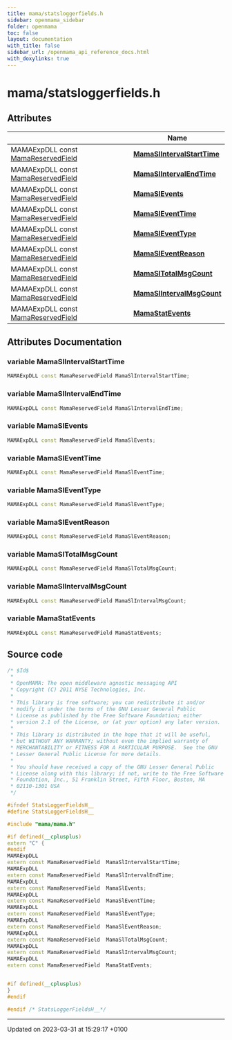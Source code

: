 ```yaml
---
title: mama/statsloggerfields.h
sidebar: openmama_sidebar
folder: openmama
toc: false
layout: documentation
with_title: false
sidebar_url: /openmama_api_reference_docs.html
with_doxylinks: true
---
```


# mama/statsloggerfields.h



## Attributes

|                | Name           |
| -------------- | -------------- |
| MAMAExpDLL const [MamaReservedField](structMamaReservedField__.html) | **[MamaSlIntervalStartTime](statsloggerfields_8h.html#variable-mamaslintervalstarttime)**  |
| MAMAExpDLL const [MamaReservedField](structMamaReservedField__.html) | **[MamaSlIntervalEndTime](statsloggerfields_8h.html#variable-mamaslintervalendtime)**  |
| MAMAExpDLL const [MamaReservedField](structMamaReservedField__.html) | **[MamaSlEvents](statsloggerfields_8h.html#variable-mamaslevents)**  |
| MAMAExpDLL const [MamaReservedField](structMamaReservedField__.html) | **[MamaSlEventTime](statsloggerfields_8h.html#variable-mamasleventtime)**  |
| MAMAExpDLL const [MamaReservedField](structMamaReservedField__.html) | **[MamaSlEventType](statsloggerfields_8h.html#variable-mamasleventtype)**  |
| MAMAExpDLL const [MamaReservedField](structMamaReservedField__.html) | **[MamaSlEventReason](statsloggerfields_8h.html#variable-mamasleventreason)**  |
| MAMAExpDLL const [MamaReservedField](structMamaReservedField__.html) | **[MamaSlTotalMsgCount](statsloggerfields_8h.html#variable-mamasltotalmsgcount)**  |
| MAMAExpDLL const [MamaReservedField](structMamaReservedField__.html) | **[MamaSlIntervalMsgCount](statsloggerfields_8h.html#variable-mamaslintervalmsgcount)**  |
| MAMAExpDLL const [MamaReservedField](structMamaReservedField__.html) | **[MamaStatEvents](statsloggerfields_8h.html#variable-mamastatevents)**  |



## Attributes Documentation

### variable MamaSlIntervalStartTime

```cpp
MAMAExpDLL const MamaReservedField MamaSlIntervalStartTime;
```


### variable MamaSlIntervalEndTime

```cpp
MAMAExpDLL const MamaReservedField MamaSlIntervalEndTime;
```


### variable MamaSlEvents

```cpp
MAMAExpDLL const MamaReservedField MamaSlEvents;
```


### variable MamaSlEventTime

```cpp
MAMAExpDLL const MamaReservedField MamaSlEventTime;
```


### variable MamaSlEventType

```cpp
MAMAExpDLL const MamaReservedField MamaSlEventType;
```


### variable MamaSlEventReason

```cpp
MAMAExpDLL const MamaReservedField MamaSlEventReason;
```


### variable MamaSlTotalMsgCount

```cpp
MAMAExpDLL const MamaReservedField MamaSlTotalMsgCount;
```


### variable MamaSlIntervalMsgCount

```cpp
MAMAExpDLL const MamaReservedField MamaSlIntervalMsgCount;
```


### variable MamaStatEvents

```cpp
MAMAExpDLL const MamaReservedField MamaStatEvents;
```



## Source code

```cpp
/* $Id$
 *
 * OpenMAMA: The open middleware agnostic messaging API
 * Copyright (C) 2011 NYSE Technologies, Inc.
 *
 * This library is free software; you can redistribute it and/or
 * modify it under the terms of the GNU Lesser General Public
 * License as published by the Free Software Foundation; either
 * version 2.1 of the License, or (at your option) any later version.
 *
 * This library is distributed in the hope that it will be useful,
 * but WITHOUT ANY WARRANTY; without even the implied warranty of
 * MERCHANTABILITY or FITNESS FOR A PARTICULAR PURPOSE.  See the GNU
 * Lesser General Public License for more details.
 *
 * You should have received a copy of the GNU Lesser General Public
 * License along with this library; if not, write to the Free Software
 * Foundation, Inc., 51 Franklin Street, Fifth Floor, Boston, MA
 * 02110-1301 USA
 */

#ifndef StatsLoggerFieldsH__
#define StatsLoggerFieldsH__

#include "mama/mama.h"

#if defined(__cplusplus)
extern "C" {
#endif
MAMAExpDLL
extern const MamaReservedField  MamaSlIntervalStartTime;
MAMAExpDLL
extern const MamaReservedField  MamaSlIntervalEndTime;
MAMAExpDLL
extern const MamaReservedField  MamaSlEvents;
MAMAExpDLL
extern const MamaReservedField  MamaSlEventTime;
MAMAExpDLL
extern const MamaReservedField  MamaSlEventType;
MAMAExpDLL
extern const MamaReservedField  MamaSlEventReason;
MAMAExpDLL
extern const MamaReservedField  MamaSlTotalMsgCount;
MAMAExpDLL
extern const MamaReservedField  MamaSlIntervalMsgCount;
MAMAExpDLL
extern const MamaReservedField  MamaStatEvents;


#if defined(__cplusplus)
}
#endif

#endif /* StatsLoggerFieldsH__*/
```


-------------------------------

Updated on 2023-03-31 at 15:29:17 +0100
